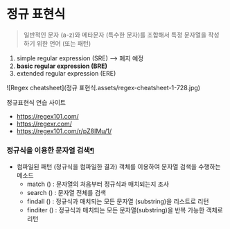 # 정규 표현식

> 일반적인 문자 (a-z)와 메타문자 (특수한 문자)를 조합해서 특정 문자열을 작성하기 위한 언어 (또는 패턴)

1. simple regular expression (SRE) --> 폐지 예정 
2. **basic regular expression (BRE)**
3. extended regular expression (ERE)

![Regex cheatsheet](정규 표현식.assets/regex-cheatsheet-1-728.jpg)



정규표현식 연습 사이트

* https://regex101.com/
* https://regexr.com/
* https://regex101.com/r/pZ8IMu/1/

### 정규식을 이용한 문자열 검색[¶](http://localhost:8888/notebooks/Documents/멀티캠퍼스_데이터사이언스/파이썬실습/20210620_01_정규표현식(RegularExpression).ipynb#정규식을-이용한-문자열-검색)

- 컴파일된 패턴 (정규식을 컴파일한 결과) 객체를 이용하여 문자열 검색을 수행하는 메소드
  - match () : 문자열의 처음부터 정규식과 매치되는지 조사
  - search () : 문자열 전체를 검색
  - findall () : 정규식과 매치되는 모든 문자열 (substring)을 리스트로 리턴
  - finditer () : 정규식과 매치되는 모든 문자열(substring)을 반복 가능한 객체로 리턴
